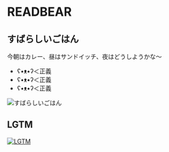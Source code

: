 # READBEAR
## すばらしいごはん
今朝はカレー、昼はサンドイッチ、夜はどうしようかな〜

- ʕ•ᴥ•ʔ＜正義
- ʕ•ᴥ•ʔ＜正義
- ʕ•ᴥ•ʔ＜正義

![すばらしいごはん](https://raw.githubusercontent.com/dip-dev/TABIsta-api/master/stub/0004.jpg)

## LGTM
[![LGTM](http://lgtlm.in/p/My7uJipfq)](http://lgtm.in/i/My7uJipfq)